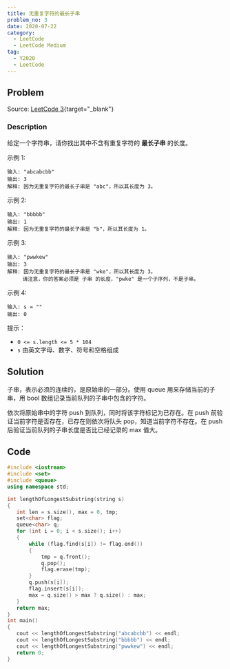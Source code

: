 ```yaml
---
title: 无重复字符的最长子串
problem_no: 3
date: 2020-07-22
category:
  - LeetCode
  - LeetCode Medium
tag:
  - Y2020
  - LeetCode
---
```


<!-- more -->

## Problem

Source: [LeetCode 3](https://leetcode-cn.com/problems/longest-substring-without-repeating-characters/){target="_blank"}

### Description

给定一个字符串，请你找出其中不含有重复字符的 **最长子串** 的长度。

示例 1:

```text
输入: "abcabcbb"
输出: 3
解释: 因为无重复字符的最长子串是 "abc"，所以其长度为 3。
```

示例 2:

```text
输入: "bbbbb"
输出: 1
解释: 因为无重复字符的最长子串是 "b"，所以其长度为 1。
```

示例 3:

```text
输入: "pwwkew"
输出: 3
解释: 因为无重复字符的最长子串是 "wke"，所以其长度为 3。
     请注意，你的答案必须是 子串 的长度，"pwke" 是一个子序列，不是子串。
```

示例 4:

```text
输入: s = ""
输出: 0
```

提示：

- `0 <= s.length <= 5 * 104`
- `s` 由英文字母、数字、符号和空格组成

## Solution

子串，表示必须的连续的，是原始串的一部分。使用 queue 用来存储当前的子串，用 bool 数组记录当前队列的子串中包含的字符。

依次将原始串中的字符 push 到队列，同时将该字符标记为已存在。在 push 前验证当前字符是否存在，已存在则依次将队头 pop，知道当前字符不存在。在 push 后验证当前队列的子串长度是否比已经记录的 max 值大。

## Code

 ```cpp
#include <iostream>
#include <set>
#include <queue>
using namespace std;

int lengthOfLongestSubstring(string s)
{
    int len = s.size(), max = 0, tmp;
    set<char> flag;
    queue<char> q;
    for (int i = 0; i < s.size(); i++)
    {
        while (flag.find(s[i]) != flag.end())
        {
            tmp = q.front();
            q.pop();
            flag.erase(tmp);
        }
        q.push(s[i]);
        flag.insert(s[i]);
        max = q.size() > max ? q.size() : max;
    }
    return max;
}
int main()
{
    cout << lengthOfLongestSubstring("abcabcbb") << endl;
    cout << lengthOfLongestSubstring("bbbbb") << endl;
    cout << lengthOfLongestSubstring("pwwkew") << endl;
    return 0;
}
```
